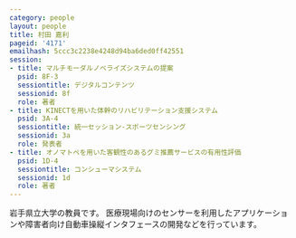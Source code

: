 ```yaml
---
category: people
layout: people
title: 村田 嘉利
pageid: '4171'
emailhash: 5ccc3c2238e4248d94ba6ded0ff42551
session:
- title: マルチモーダルノベライズシステムの提案
  psid: 8F-3
  sessiontitle: デジタルコンテンツ
  sessionid: 8f
  role: 著者
- title: KINECTを用いた体幹のリハビリテーション支援システム
  psid: 3A-4
  sessiontitle: 統一セッション-スポーツセンシング
  sessionid: 3a
  role: 発表者
- title: オノマトペを用いた客観性のあるグミ推薦サービスの有用性評価
  psid: 1D-4
  sessiontitle: コンシューマシステム
  sessionid: 1d
  role: 著者
---
```

岩手県立大学の教員です。
医療現場向けのセンサーを利用したアプリケーションや障害者向け自動車操縦インタフェースの開発などを行っています。